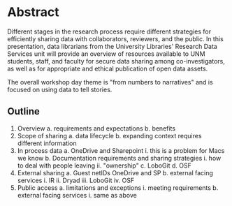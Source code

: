 # Abstract

Different stages in the research process require different strategies for efficiently sharing data with collaborators, reviewers, and the 
public. In this presentation, data librarians from the University Libraries' Research Data Services unit will provide an overview of resources available to UNM students, staff, and faculty for secure data sharing among co-investigators, as well as for appropriate and ethical publication of open data assets.

The overall workshop day theme is "from numbers to narratives" and is focused on using data to tell stories.

## Outline

1. Overview
	a. requirements and expectations
	b. benefits
2. Scope of sharing
	a. data lifecycle
	b. expanding context requires different information
3. In process data
	a. OneDrive and Sharepoint
		i. this is a problem for Macs we know
	b. Documentation requirements and sharing strategies
		i. how to deal with people leaving
		ii. "ownership"
	c. LoboGit
	d. OSF
4. External sharing
	a. Guest netIDs OneDrive and SP
	b. external facing services
		i. IR
		ii. Dryad
		iii. LoboGit
		iv. OSF
5. Public access
	a. limitations and exceptions
		i. meeting requirements
	b. external facing services
		i. same as above
